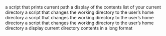 a script that prints current path
a display of the contents list of your current directory
a script that changes the working directory to the user’s home directory
a script that changes the working directory to the user’s home directory
a script that changes the working directory to the user’s home directory
a display current directory contents in a long format
